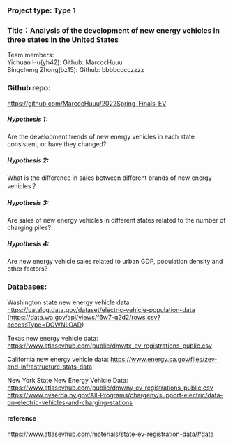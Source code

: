 ### Project type: Type 1
### Title：Analysis of the development of new energy vehicles in three states in the United States
Team members:  
Yichuan Hu(yh42):  Github: MarcccHuuu  
Bingcheng Zhong(bz15): Github: bbbbcccczzzz
 
### Github repo:
https://github.com/MarcccHuuu/2022Spring_Finals_EV

##### Hypothesis 1:  
Are the development trends of new energy vehicles in each state consistent, or have they changed?
##### Hypothesis 2:
What is the difference in sales between different brands of new energy vehicles？
##### Hypothesis 3:
Are sales of new energy vehicles in different states related to the number of charging piles? 
##### Hypothesis 4:
Are new energy vehicle sales related to urban GDP, population density and other factors?

### Databases:
Washington state new energy vehicle data:
https://catalog.data.gov/dataset/electric-vehicle-population-data
(https://data.wa.gov/api/views/f6w7-q2d2/rows.csv?accessType=DOWNLOAD)

Texas new energy vehicle data:
https://www.atlasevhub.com/public/dmv/tx_ev_registrations_public.csv

California new energy vehicle data:
https://www.energy.ca.gov/files/zev-and-infrastructure-stats-data

New York State New Energy Vehicle Data:
https://www.atlasevhub.com/public/dmv/ny_ev_registrations_public.csv
https://www.nyserda.ny.gov/All-Programs/chargeny/support-electric/data-on-electric-vehicles-and-charging-stations

#### reference
https://www.atlasevhub.com/materials/state-ev-registration-data/#data